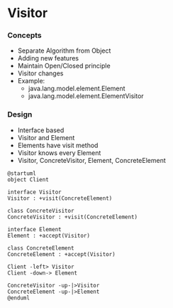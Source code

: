 # Visitor

### Concepts

- Separate Algorithm from Object
- Adding new features
- Maintain Open/Closed principle
- Visitor changes
- Example:
  - java.lang.model.element.Element
  - java.lang.model.element.ElementVisitor

### Design
- Interface based
- Visitor and Element
- Elements have visit method
- Visitor knows every Element
- Visitor, ConcreteVisitor, Element, ConcreteElement

```plantuml
@startuml
object Client

interface Visitor
Visitor : +visit(ConcreteElement)

class ConcreteVisitor
ConcreteVisitor : +visit(ConcreteElement)

interface Element
Element : +accept(Visitor)

class ConcreteElement
ConcreteElement : +accept(Visitor)

Client -left> Visitor
Client -down-> Element

ConcreteVisitor -up-|>Visitor
ConcreteElement -up-|>Element
@enduml
```